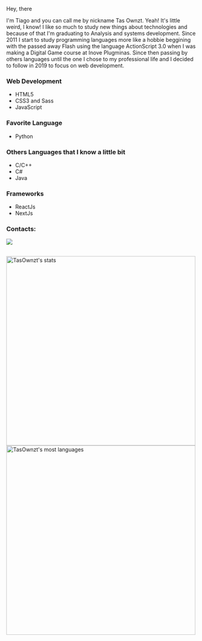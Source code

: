 Hey, there

I'm Tiago and you can call me by nickname Tas Ownzt. Yeah! It's little weird, I know!
I like so much to study new things about technologies and because of that I'm graduating to Analysis and systems development.
Since 2011 I start to study programming languages more like a hobbie beggining with the  passed away Flash using the language ActionScript 3.0 when I was making a Digital Game course at Inove Plugminas. Since then passing by others
languages until the one I chose to my professional life and I decided to follow in 2019 to focus on web development.

### Web Development

- HTML5
- CSS3 and Sass
- JavaScript

### Favorite Language

- Python

### Others Languages that I know a little bit

- C/C++
- C#
- Java

### Frameworks

- ReactJs
- NextJs

### Contacts:

<a href="https://www.linkedin.com/in/TasOwnzt" target="_blank"><img src="https://img.shields.io/badge/-LinkedIn-%230077B5?style=for-the-badge&logo=linkedin&logoColor=white" target="_blank"></a>

##

<p align="left">
<img width="500em" src="https://github-readme-stats.vercel.app/api?username=TasOwnzt&show_icons=true&hide=issues&theme=dark&hide_border=true&border_radius=0&title_color=79ff97" alt="TasOwnzt's stats"/>
<img width="500em" src="https://github-readme-stats.vercel.app/api/top-langs/?username=TasOwnzt&layout=compact&theme=dark&border_radius=0&hide_border=true&title_color=79ff97" alt="TasOwnzt's most languages"/>
</p>
